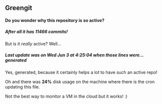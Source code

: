 ## Greengit

#### Do you wonder why this repository is so active?

##### After all it has 11466 commits!

But is it *really* active? Well...

##### Last update was on Wed Jun 3 at 4:25:04 when those lines were... generated

Yes, generated, because it certainly helps a lot to have such an active repo!

Oh and there was **24%** disk usage on the machine
where there is the cron updating this file.

Not the best way to monitor a VM in the cloud but it works! :)
